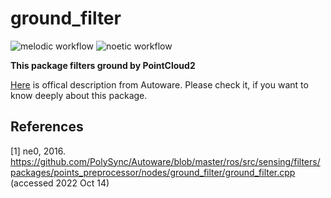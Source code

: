 # ground_filter

![melodic workflow](https://github.com/HHorimoto/ground_filter/actions/workflows/melodic_build.yml/badge.svg)
![noetic workflow](https://github.com/HHorimoto/ground_filter/actions/workflows/noetic_build.yml/badge.svg)

**This package filters ground by PointCloud2**

[Here](https://github.com/CPFL/Autoware-Manuals/blob/master/en/pdfs/ground_filter.pdf) is offical description from Autoware.
Please check it, if you want to know deeply about this package.

## References
[1] ne0, 2016. https://github.com/PolySync/Autoware/blob/master/ros/src/sensing/filters/packages/points_preprocessor/nodes/ground_filter/ground_filter.cpp (accessed 2022 Oct 14)